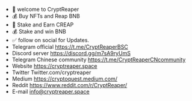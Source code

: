 - 👋 welcome to CryptReaper 
- 💰 Buy NFTs and Reap BNB 
- 🌱 Stake and Earn CREAP 
- 💰 Stake and win BNB 
- ✅ follow on social for Updates.
- Telegram official
https://t.me/CryptReaperBSC
- Discord server 
https://discord.gg/m7sA9ryUmS
- Telegram Chinese community
https://t.me/CryptReaperCNcommunity
- Website
https://cryptreaper.space 
- Twitter
Twitter.com/cryptreaper
- Medium
https://cryptoquest.medium.com/
- Reddit 
https://www.reddit.com/r/CryptReaper/
- E-mail
info@cryptreaper.space

<!---
cryptreaperbsc/cryptreaperbsc is a ✨ special ✨ repository because its `README.md` (this file) appears on your GitHub profile.
You can click the Preview link to take a look at your changes.
--->
